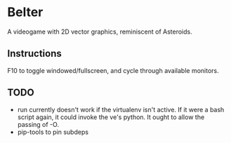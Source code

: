 # Belter

A videogame with 2D vector graphics, reminiscent of Asteroids.

## Instructions

F10 to toggle windowed/fullscreen, and cycle through available monitors.

## TODO

* run currently doesn't work if the virtualenv isn't active.
  If it were a bash script again, it could invoke the ve's python.
  It ought to allow the passing of -O.
* pip-tools to pin subdeps

